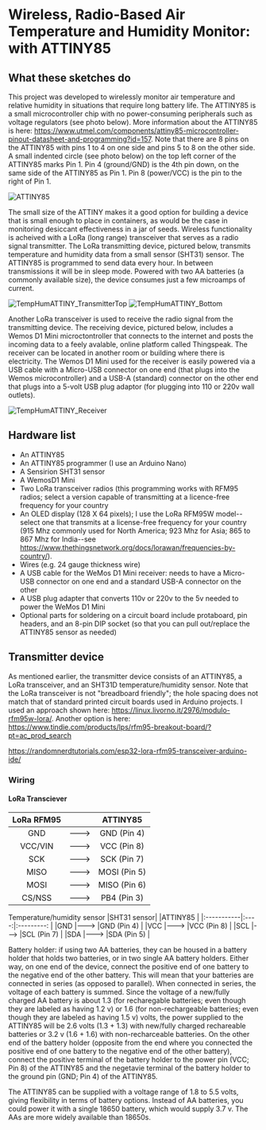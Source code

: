 # Wireless, Radio-Based Air Temperature and Humidity Monitor: with ATTINY85

## What these sketches do

This project was developed to wirelessly monitor air temperature and relative humidity in situations that require long battery life. The ATTINY85 is a small microcontroller chip with no power-consuming peripherals such as voltage regulators (see photo below). More information about the ATTINY85 is here: https://www.utmel.com/components/attiny85-microcontroller-pinout-datasheet-and-programming?id=157. Note that there are 8 pins on the ATTINY85 with pins 1 to 4 on one side and pins 5 to 8 on the other side. A small indented circle (see photo below) on the top left corner of the ATTINY85 marks Pin 1. Pin 4 (ground/GND) is the 4th pin down, on the same side of the ATTINY85 as Pin 1. Pin 8 (power/VCC) is the pin to the right of Pin 1.


![ATTINY85](https://user-images.githubusercontent.com/69003593/225685170-52b94bbe-28e1-4673-9ed5-e76df751e9f8.jpg)

The small size of the ATTINY makes it a good option for building a device that is small enough to place in containers, as would be the case in monitoring desiccant effectiveness in a jar of seeds. Wireless functionality is acheived with a LoRa (long range) transceiver that serves as a radio signal transmitter. The LoRa transmitting device, pictured below, transmits temperature and humidity data from a small sensor (SHT31) sensor. The ATTINY85 is programmed to send data every hour. In between transmissions it will be in sleep mode. Powered with two AA batteries (a commonly available size), the device consumes just a few microamps of current. 


![TempHumATTINY_TransmitterTop](https://user-images.githubusercontent.com/69003593/225691424-4bde27cd-b45f-4fc3-bdb3-dc2a22a991d0.jpg)  ![TempHumATTINY_Bottom](https://user-images.githubusercontent.com/69003593/225691467-717c4945-711c-447a-9483-ea8feb2ef507.jpg)


Another LoRa transceiver is used to receive the radio signal from the transmitting device. The receiving device, pictured below, includes a Wemos D1 Mini microctontroller that connects to the internet and posts the incoming data to a feely avalable, online platform called Thingspeak. The receiver can be located in another room or building where there is electricity. The Wemos D1 Mini used for the receiver is easily powered via a USB cable with a Micro-USB connector on one end (that plugs into the Wemos microcontroller) and a USB-A (standard) connector on the other end that plugs into a 5-volt USB plug adaptor (for plugging into 110 or 220v wall outlets). 

![TempHumATTINY_Receiver](https://user-images.githubusercontent.com/69003593/225692993-ff026d28-7bd9-458d-92c6-1cf1e577c1b2.jpg)

## Hardware list
* An ATTINY85
* An ATTINY85 programmer (I use an Arduino Nano)
* A Sensirion SHT31 sensor
* A WemosD1 Mini 
* Two LoRa transceiver radios (this programming works with RFM95 radios; select a version capable of transmitting at a licence-free frequency for your country
* An OLED display (128 X 64 pixels); I use the LoRa RFM95W model--select one that transmits at a license-free frequency for your country (915 Mhz commonly used for North America; 923 Mhz for Asia; 865 to 867 Mhz for India--see https://www.thethingsnetwork.org/docs/lorawan/frequencies-by-country/).
* Wires (e.g. 24 gauge thickness wire)
* A USB cable for the WeMos D1 Mini receiver: needs to have a Micro-USB connector on one end and a standard USB-A connector on the other
* A USB plug adapter that converts 110v or 220v to the 5v needed to power the WeMos D1 Mini
* Optional parts for soldering on a circuit board include protaboard, pin headers, and an 8-pin DIP socket (so that you can pull out/replace the ATTINY85 sensor as needed)

## Transmitter device
As mentioned earlier, the transmitter device consists of an ATTINY85, a LoRa transceiver, and an SHT31D temperature/humidity sensor. Note that the LoRa transceiver is not "breadboard friendly"; the hole spacing does not match that of standard printed circuit boards used in Arduino projects. I used an approach shown here: https://linux.livorno.it/2976/modulo-rfm95w-lora/. Another option is here: https://www.tindie.com/products/lps/rfm95-breakout-board/?pt=ac_prod_search

https://randomnerdtutorials.com/esp32-lora-rfm95-transceiver-arduino-ide/

### Wiring

#### LoRa Transciever

| LoRa RFM95     |       | ATTINY85   |
| :---:          | :---: | :---:          |
| GND            |  ---> | GND (Pin 4)    |
| VCC/VIN        |  ---> | VCC (Pin 8)    |
| SCK            |  ---> | SCK (Pin 7)    |
| MISO           |  ---> | MOSI (Pin 5)   |
| MOSI           |  ---> | MISO (Pin 6)   |
| CS/NSS         |  ---> | PB4 (Pin 3)    |


Temperature/humidity sensor
|SHT31 sensor|   	  |ATTINY85    |
|:-----------|:----:|:---------: |
|GND	       |--->	|GND (Pin 4) |
|VCC	       |--->	|VCC (Pin 8) |
|SCL	       |--->	|SCL (Pin 7) |
|SDA	       |--->	|SDA (Pin 5) |

Battery holder: if using two AA batteries, they can be housed in a battery holder that holds two batteries, or in two single AA battery holders. Either way, on one end of the device, connect the positive end of one battery to the negative end of the other battery. This will mean that your batteries are connected in series (as opposed to parallel). When connected in series, the voltage of each battery is summed. Since the voltage of a new/fully charged AA battery is about 1.3 (for recharegable batteries; even though they are labeled as having 1.2 v) or 1.6 (for non-rechargeable batteries; even though they are labeled as having 1.5 v) volts, the power supplied to the ATTINY85 will be 2.6 volts (1.3 + 1.3) with new/fully charged rechareable batteries or 3.2 v (1.6 + 1.6) with non-recharceable batteries. On the other end of the battery holder (opposite from the end where you connected the positive end of one battery to the negative end of the other battery), connect the positive terminal of the battery holder to the power pin (VCC; Pin 8) of the ATTINY85 and the negetavie terminal of the battery holder to the ground pin (GND; Pin 4) of the ATTINY85. 

The ATTINY85 can be supplied with a voltage range of 1.8 to 5.5 volts, giving flexibility in terms of battery options. Instead of AA batteries, you could power it with a single 18650 battery, which would supply 3.7 v. The AAs are more widely available than 18650s. 

